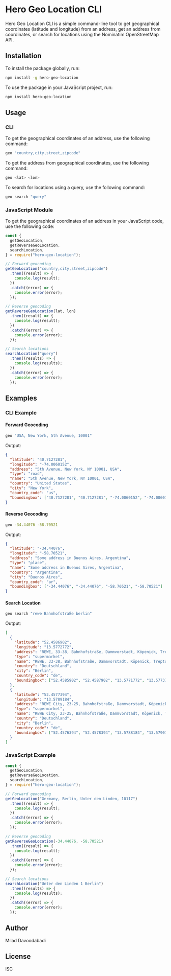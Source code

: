 # Hero Geo Location CLI

Hero Geo Location CLI is a simple command-line tool to get geographical coordinates (latitude and longitude) from an address, get an address from coordinates, or search for locations using the Nominatim OpenStreetMap API.

## Installation

To install the package globally, run:

```sh
npm install -g hero-geo-location
```

To use the package in your JavaScript project, run:

```sh
npm install hero-geo-location
```

## Usage

### CLI

To get the geographical coordinates of an address, use the following command:

```sh
geo "country,city,street,zipcode"
```

To get the address from geographical coordinates, use the following command:

```sh
geo <lat> <lon>
```

To search for locations using a query, use the following command:

```sh
geo search "query"
```

### JavaScript Module

To get the geographical coordinates of an address in your JavaScript code, use the following code:

```javascript
const {
  getGeoLocation,
  getReverseGeoLocation,
  searchLocation,
} = require("hero-geo-location");

// Forward geocoding
getGeoLocation("country,city,street,zipcode")
  .then((result) => {
    console.log(result);
  })
  .catch((error) => {
    console.error(error);
  });

// Reverse geocoding
getReverseGeoLocation(lat, lon)
  .then((result) => {
    console.log(result);
  })
  .catch((error) => {
    console.error(error);
  });

// Search locations
searchLocation("query")
  .then((results) => {
    console.log(results);
  })
  .catch((error) => {
    console.error(error);
  });
```

## Examples

### CLI Example

#### Forward Geocoding

```sh
geo "USA, New York, 5th Avenue, 10001"
```

Output:

```json
{
  "latitude": "40.7127281",
  "longitude": "-74.0060152",
  "address": "5th Avenue, New York, NY 10001, USA",
  "type": "road",
  "name": "5th Avenue, New York, NY 10001, USA",
  "country": "United States",
  "city": "New York",
  "country_code": "us",
  "boundingbox": ["40.7127281", "40.7127281", "-74.0060152", "-74.0060152"]
}
```

#### Reverse Geocoding

```sh
geo -34.44076 -58.70521
```

Output:

```json
{
  "latitude": "-34.44076",
  "longitude": "-58.70521",
  "address": "Some address in Buenos Aires, Argentina",
  "type": "place",
  "name": "Some address in Buenos Aires, Argentina",
  "country": "Argentina",
  "city": "Buenos Aires",
  "country_code": "ar",
  "boundingbox": ["-34.44076", "-34.44076", "-58.70521", "-58.70521"]
}
```

#### Search Location

```sh
geo search "rewe Bahnhofstraße berlin"
```

Output:

```json
[
  {
    "latitude": "52.4586902",
    "longitude": "13.5772772",
    "address": "REWE, 33-38, Bahnhofstraße, Dammvorstadt, Köpenick, Treptow-Köpenick, Berlin, 12555, Deutschland",
    "type": "supermarket",
    "name": "REWE, 33-38, Bahnhofstraße, Dammvorstadt, Köpenick, Treptow-Köpenick, Berlin, 12555, Deutschland",
    "country": "Deutschland",
    "city": "Berlin",
    "country_code": "de",
    "boundingbox": ["52.4585902", "52.4587902", "13.5771772", "13.5773772"]
  },
  {
    "latitude": "52.4577394",
    "longitude": "13.5789184",
    "address": "REWE City, 23-25, Bahnhofstraße, Dammvorstadt, Köpenick, Treptow-Köpenick, Berlin, 12555, Deutschland",
    "type": "supermarket",
    "name": "REWE City, 23-25, Bahnhofstraße, Dammvorstadt, Köpenick, Treptow-Köpenick, Berlin, 12555, Deutschland",
    "country": "Deutschland",
    "city": "Berlin",
    "country_code": "de",
    "boundingbox": ["52.4576394", "52.4578394", "13.5788184", "13.5790184"]
  }
]
```

### JavaScript Example

```javascript
const {
  getGeoLocation,
  getReverseGeoLocation,
  searchLocation,
} = require("hero-geo-location");

// Forward geocoding
getGeoLocation("Germany, Berlin, Unter den Linden, 10117")
  .then((result) => {
    console.log(result);
  })
  .catch((error) => {
    console.error(error);
  });

// Reverse geocoding
getReverseGeoLocation(-34.44076, -58.70521)
  .then((result) => {
    console.log(result);
  })
  .catch((error) => {
    console.error(error);
  });

// Search locations
searchLocation("Unter den Linden 1 Berlin")
  .then((results) => {
    console.log(results);
  })
  .catch((error) => {
    console.error(error);
  });
```

## Author

Milad Davoodabadi

## License

ISC
